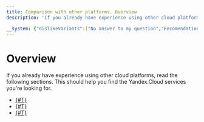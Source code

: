 ```yaml
---
title: Comparison with other platforms. Overview
description: 'If you already have experience using other cloud platforms, check out Yandex.Cloud comparisons with Amazon Web Services, Google Cloud Platform, Microsoft Azure. This will help you quickly navigate Yandex.Cloud services.'

__system: {"dislikeVariants":["No answer to my question","Recomendations didn't help","The content doesn't match title","Other"]}
---
```



# Overview

If you already have experience using other cloud platforms, read the following sections. This should help you find the Yandex.Cloud services you're looking for.

- [{#T}](aws.md)
- [{#T}](gcp.md)
- [{#T}](azure.md)

